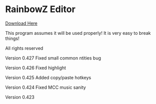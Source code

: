 # RainbowZ Editor
 
[Download Here](https://github.com/mike19283/RainbowZ-Editor/blob/main/Tilemap%20editor/bin/Debug/RainbowZ%20Editor.zip)

This program assumes it will be used properly! It is very easy to break things!

All rights reserved

Version 0.427
Fixed small common ntities bug

Version 0.426
Fixed highlight

Version 0.425
Added copy/paste hotkeys

Version 0.424
Fixed MCC music sanity

Version 0.423
